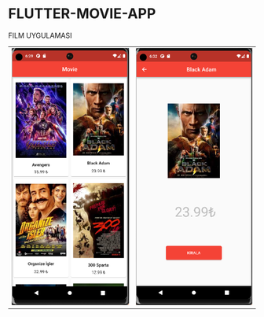 # FLUTTER-MOVIE-APP
 FILM UYGULAMASI
<table>
<tr><td><img src="https://github.com/Gizemkaragozlu/FLUTTER-MOVIE-APP/blob/main/SS1.png"/></td><td><img src="https://github.com/Gizemkaragozlu/FLUTTER-MOVIE-APP/blob/main/SS2.PNG"/></td></tr>
</table>
